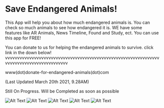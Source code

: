 # Save Endangered Animals!

This App will help you about how much endangered animals is. You can check so much animals to see how endangered it is. WE have some features like AR Animals, News Timeline, Found and Study, ect. You can use this app for FREE!

You can donate to us for helping the endangered animals to survive. click link in the down below!
vvvvvvvvvvvvvvvvvvvvvvvvvvvvvvvvvvvvvvvvvvvvvvvvvvvvvvvvvvvvvvvvvvvvvvvvvvvvvvvvvvvvvvvvvv

www(dot)donate-for-endangered-animals(dot)com

(Last Updated March 20th 2021, 9.28AM)

Still On Progress. Will be Completed as soon as possible



![Alt Text](https://github.com/lethanaxeger/Fragment_ViewMModel/blob/master/Pictures/splashscreen_1.jpeg)
![Alt Text](https://github.com/lethanaxeger/Fragment_ViewMModel/blob/master/Pictures/splashscreen_2.jpeg)
![Alt Text](https://github.com/lethanaxeger/Fragment_ViewMModel/blob/master/Pictures/splashscreen_3.jpeg)
![Alt Text](https://github.com/lethanaxeger/Fragment_ViewMModel/blob/master/Pictures/fragment_1.jpeg)
![Alt Text](https://github.com/lethanaxeger/Fragment_ViewMModel/blob/master/Pictures/fragment_2.jpeg)
